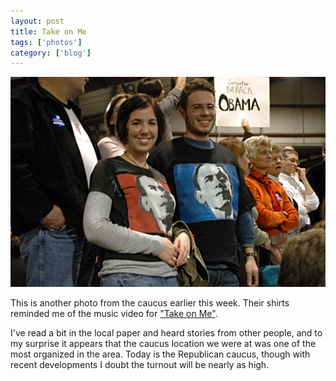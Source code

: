```yaml
---
layout: post
title: Take on Me
tags: ['photos']
category: ['blog']
---
```


![Obama - Take on Obama :: Nikon D70](/media/2008/02/bama_aha.jpg)

This is another photo from the caucus earlier this week. Their shirts
reminded me of the music video for ["Take on Me"](http://en.wikipedia.org/wiki/Take_on_Me">).

I've read a bit in the local paper and heard stories from other people,
and to my surprise it appears that the caucus location we were at was
one of the most organized in the area. Today is the Republican caucus,
though with recent developments I doubt the turnout will be nearly as
high.

